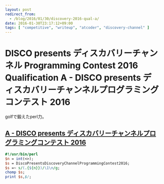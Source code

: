 ```yaml
---
layout: post
redirect_from:
  - /blog/2016/01/30/discovery-2016-qual-a/
date: 2016-01-30T23:17:12+09:00
tags: [ "competitive", "writeup", "atcoder", "discovery-channel" ]
---
```


# DISCO presents ディスカバリーチャンネル Programming Contest 2016 Qualification A - DISCO presents ディスカバリーチャンネルプログラミングコンテスト 2016

golfで鍛えたperl力。

## [A - DISCO presents ディスカバリーチャンネルプログラミングコンテスト 2016](https://beta.atcoder.jp/contests/discovery2016-qual/tasks/discovery_2016_qual_a)

``` perl
#!/usr/bin/perl
$n = int(<>);
$s = DiscoPresentsDiscoveryChannelProgrammingContest2016;
$s =~ s/(.{${n}})/\1\n/g;
chomp $s;
print $s,$/;
```
